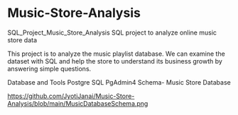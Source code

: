 # Music-Store-Analysis
SQL_Project_Music_Store_Analysis
SQL project to analyze online music store data

This project is to analyze the music playlist database. We can examine the dataset with SQL and help the store to understand its business growth by answering simple questions.

Database and Tools
Postgre SQL
PgAdmin4
Schema- Music Store Database

https://github.com/JyotiJanai/Music-Store-Analysis/blob/main/MusicDatabaseSchema.png
